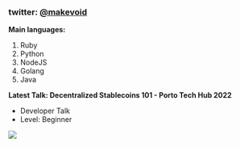 ### twitter: [@makevoid](https://twitter.com/makevoid)

**Main languages:**
1. Ruby
2. Python
3. NodeJS
4. Golang
5. Java

**Latest Talk: Decentralized Stablecoins 101 - Porto Tech Hub 2022**

- Developer Talk
- Level: Beginner

[<img src="https://makevoid.s3.amazonaws.com/share/porto_tech_hub_f_canessa_makevoid_youtube_talks_1.png">](https://www.youtube.com/embed/TPqKXQM0XR4)
